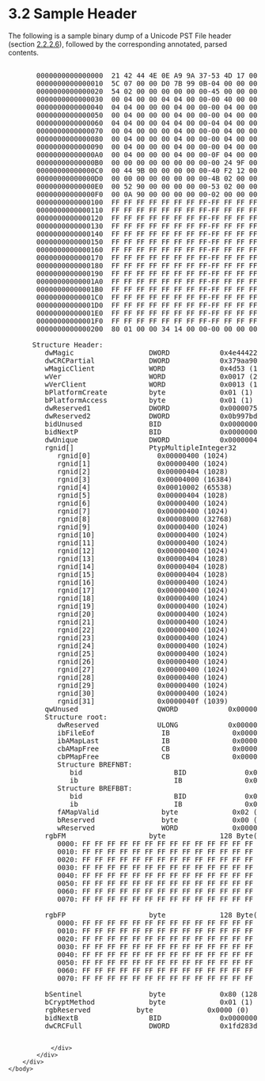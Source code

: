 <html dir="LTR" xmlns:mshelp="http://msdn.microsoft.com/mshelp" xmlns:ddue="http://ddue.schemas.microsoft.com/authoring/2003/5" xmlns:xlink="http://www.w3.org/1999/xlink" xmlns:tool="http://www.microsoft.com/tooltip">
    <head>
        <meta http-equiv="Content-Type" content="text/html; CHARSET=utf-8"></meta>
        <meta name="save" content="history"></meta>
        <title>3.2 Sample Header</title>
        <xml>
            <mshelp:toctitle title="3.2 Sample Header"></mshelp:toctitle>
            <mshelp:rltitle title="[MS-PST]: Sample Header"></mshelp:rltitle>
            <mshelp:keyword index="A" term="7fa4900e-cd66-46ca-8d98-ee11f6a668ac"></mshelp:keyword>
            <mshelp:attr name="DCSext.ContentType" value="open specification"></mshelp:attr>
            <mshelp:attr name="AssetID" value="7fa4900e-cd66-46ca-8d98-ee11f6a668ac"></mshelp:attr>
            <mshelp:attr name="TopicType" value="kbRef"></mshelp:attr>
            <mshelp:attr name="DCSext.Title" value="[MS-PST]: Sample Header" />
        </xml>
    </head>
    <body>
        <div id="header">
            <h1 class="heading">3.2 Sample Header</h1>
        </div>
        <div id="mainSection">
            <div id="mainBody">
                <div id="allHistory" class="saveHistory"></div>
                <div id="sectionSection0" class="section" name="collapseableSection">
                    

<p>The following is a sample binary dump of a Unicode PST File
header (section <a href="c9876f5a-664b-46a3-9887-ba63f113abf5.htm">2.2.2.6</a>),
followed by the corresponding annotated, parsed contents.</p>

<dl>
<dd>
<div><pre>  
  0000000000000000  21 42 44 4E 0E A9 9A 37-53 4D 17 00 13 00 01 01  *!BDN...7SM......*
  0000000000000010  5C 07 00 00 D0 7B 99 0B-04 00 00 00 01 00 00 00  *\....{..........*
  0000000000000020  54 02 00 00 00 00 00 00-45 00 00 00 00 04 00 00  *T.......E.......*
  0000000000000030  00 04 00 00 04 04 00 00-00 40 00 00 02 00 01 00  *.........@......*
  0000000000000040  04 04 00 00 00 04 00 00-00 04 00 00 00 80 00 00  *................*
  0000000000000050  00 04 00 00 00 04 00 00-00 04 00 00 00 04 00 00  *................*
  0000000000000060  04 04 00 00 04 04 00 00-04 04 00 00 00 04 00 00  *................*
  0000000000000070  00 04 00 00 00 04 00 00-00 04 00 00 00 04 00 00  *................*
  0000000000000080  00 04 00 00 00 04 00 00-00 04 00 00 00 04 00 00  *................*
  0000000000000090  00 04 00 00 00 04 00 00-00 04 00 00 00 04 00 00  *................*
  00000000000000A0  00 04 00 00 00 04 00 00-0F 04 00 00 00 00 00 00  *................*
  00000000000000B0  00 00 00 00 00 00 00 00-00 24 9F 00 00 00 00 00  *.........$......*
  00000000000000C0  00 44 9B 00 00 00 00 00-40 F2 12 00 00 00 00 00  *.D......@.......*
  00000000000000D0  00 00 00 00 00 00 00 00-4B 02 00 00 00 00 00 00  *........K.......*
  00000000000000E0  00 52 90 00 00 00 00 00-53 02 00 00 00 00 00 00  *.R......S.......*
  00000000000000F0  00 0A 90 00 00 00 00 00-02 00 00 00 00 00 00 00  *................*
  0000000000000100  FF FF FF FF FF FF FF FF-FF FF FF FF FF FF FF FF  *................*
  0000000000000110  FF FF FF FF FF FF FF FF-FF FF FF FF FF FF FF FF  *................*
  0000000000000120  FF FF FF FF FF FF FF FF-FF FF FF FF FF FF FF FF  *................*
  0000000000000130  FF FF FF FF FF FF FF FF-FF FF FF FF FF FF FF FF  *................*
  0000000000000140  FF FF FF FF FF FF FF FF-FF FF FF FF FF FF FF FF  *................*
  0000000000000150  FF FF FF FF FF FF FF FF-FF FF FF FF FF FF FF FF  *................*
  0000000000000160  FF FF FF FF FF FF FF FF-FF FF FF FF FF FF FF FF  *................*
  0000000000000170  FF FF FF FF FF FF FF FF-FF FF FF FF FF FF FF FF  *................*
  0000000000000180  FF FF FF FF FF FF FF FF-FF FF FF FF FF FF FF FF  *................*
  0000000000000190  FF FF FF FF FF FF FF FF-FF FF FF FF FF FF FF FF  *................*
  00000000000001A0  FF FF FF FF FF FF FF FF-FF FF FF FF FF FF FF FF  *................*
  00000000000001B0  FF FF FF FF FF FF FF FF-FF FF FF FF FF FF FF FF  *................*
  00000000000001C0  FF FF FF FF FF FF FF FF-FF FF FF FF FF FF FF FF  *................*
  00000000000001D0  FF FF FF FF FF FF FF FF-FF FF FF FF FF FF FF FF  *................*
  00000000000001E0  FF FF FF FF FF FF FF FF-FF FF FF FF FF FF FF FF  *................*
  00000000000001F0  FF FF FF FF FF FF FF FF-FF FF FF FF FF FF FF FF  *................*
  0000000000000200  80 01 00 00 34 14 00 00-00 00 00 00 D6 83 D2 1F  *....4...........*
  
 Structure Header:
    dwMagic                  DWORD            0x4e444221 (1313096225) 
    dwCRCPartial             DWORD            0x379aa90e (932882702) 
    wMagicClient             WORD             0x4d53 (19795)
    wVer                     WORD             0x0017 (23)
    wVerClient               WORD             0x0013 (19)
    bPlatformCreate          byte             0x01 (1)
    bPlatformAccess          byte             0x01 (1)
    dwReserved1              DWORD            0x0000075c (1884) 
    dwReserved2              DWORD            0x0b997bd0 (194608080) 
    bidUnused                BID              0x0000000100000004 (4294967300)
    bidNextP                 BID              0x0000000000000254 (596)
    dwUnique                 DWORD            0x00000045 (69) 
    rgnid[]                  PtypMultipleInteger32       32 Element(s)
       rgnid[0]                0x00000400 (1024) 
       rgnid[1]                0x00000400 (1024) 
       rgnid[2]                0x00000404 (1028) 
       rgnid[3]                0x00004000 (16384) 
       rgnid[4]                0x00010002 (65538) 
       rgnid[5]                0x00000404 (1028) 
       rgnid[6]                0x00000400 (1024) 
       rgnid[7]                0x00000400 (1024) 
       rgnid[8]                0x00008000 (32768) 
       rgnid[9]                0x00000400 (1024) 
       rgnid[10]               0x00000400 (1024) 
       rgnid[11]               0x00000400 (1024) 
       rgnid[12]               0x00000400 (1024) 
       rgnid[13]               0x00000404 (1028) 
       rgnid[14]               0x00000404 (1028) 
       rgnid[15]               0x00000404 (1028) 
       rgnid[16]               0x00000400 (1024) 
       rgnid[17]               0x00000400 (1024) 
       rgnid[18]               0x00000400 (1024) 
       rgnid[19]               0x00000400 (1024) 
       rgnid[20]               0x00000400 (1024) 
       rgnid[21]               0x00000400 (1024) 
       rgnid[22]               0x00000400 (1024) 
       rgnid[23]               0x00000400 (1024) 
       rgnid[24]               0x00000400 (1024) 
       rgnid[25]               0x00000400 (1024) 
       rgnid[26]               0x00000400 (1024) 
       rgnid[27]               0x00000400 (1024) 
       rgnid[28]               0x00000400 (1024) 
       rgnid[29]               0x00000400 (1024) 
       rgnid[30]               0x00000400 (1024) 
       rgnid[31]               0x0000040f (1039) 
    qwUnused                   QWORD            0x0000000000000000 (0)
    Structure root:
       dwReserved              ULONG            0x00000000 (0) 
       ibFileEof                IB               0x00000000009f2400 (10429440)
       ibAMapLast               IB               0x00000000009b4400 (10175488)
       cbAMapFree               CB               0x000000000012f240 (1241664)
       cbPMapFree               CB               0x0000000000000000 (0)
       Structure BREFNBT:
          bid                      BID              0x000000000000024b (587)
          ib                       IB               0x0000000000905200 (9458176)
       Structure BREFBBT:
          bid                      BID              0x0000000000000253 (595)
          ib                       IB               0x0000000000900a00 (9439744)
       fAMapValid               byte             0x02 (2)
       bReserved                byte             0x00 (0)
       wReserved                WORD             0x0000 (0)
    rgbFM                    byte             128 Byte(s)
       0000: FF FF FF FF FF FF FF FF FF FF FF FF FF FF FF FF - ................
       0010: FF FF FF FF FF FF FF FF FF FF FF FF FF FF FF FF - ................
       0020: FF FF FF FF FF FF FF FF FF FF FF FF FF FF FF FF - ................
       0030: FF FF FF FF FF FF FF FF FF FF FF FF FF FF FF FF - ................
       0040: FF FF FF FF FF FF FF FF FF FF FF FF FF FF FF FF - ................
       0050: FF FF FF FF FF FF FF FF FF FF FF FF FF FF FF FF - ................
       0060: FF FF FF FF FF FF FF FF FF FF FF FF FF FF FF FF - ................
       0070: FF FF FF FF FF FF FF FF FF FF FF FF FF FF FF FF - ................
       
    rgbFP                    byte             128 Byte(s)
       0000: FF FF FF FF FF FF FF FF FF FF FF FF FF FF FF FF - ................
       0010: FF FF FF FF FF FF FF FF FF FF FF FF FF FF FF FF - ................
       0020: FF FF FF FF FF FF FF FF FF FF FF FF FF FF FF FF - ................
       0030: FF FF FF FF FF FF FF FF FF FF FF FF FF FF FF FF - ................
       0040: FF FF FF FF FF FF FF FF FF FF FF FF FF FF FF FF - ................
       0050: FF FF FF FF FF FF FF FF FF FF FF FF FF FF FF FF - ................
       0060: FF FF FF FF FF FF FF FF FF FF FF FF FF FF FF FF - ................
       0070: FF FF FF FF FF FF FF FF FF FF FF FF FF FF FF FF - ................
       
    bSentinel                byte             0x80 (128)
    bCryptMethod             byte             0x01 (1)
    rgbReserved           byte             0x0000 (0)
    bidNextB                 BID              0x0000000000001434 (5172)
    dwCRCFull                DWORD            0x1fd283d6 (533890006) 
  
</pre></div>
</dd></dl>


                </div>
            </div>
        </div>
    </body>
</html>